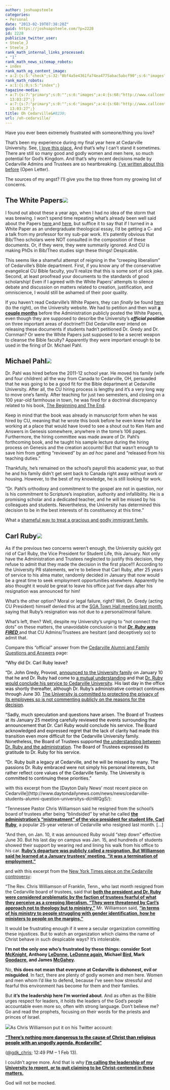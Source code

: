 ```yaml
---
author: joshuapsteele
categories:
- Personal
date: "2013-02-19T07:38:20Z"
guid: https://joshuapsteele.com/?p=2228
id: 2228
publicize_twitter_user:
- Steele_J
- Steele_J
rank_math_internal_links_processed:
- "1"
rank_math_news_sitemap_robots:
- index
rank_math_og_content_image:
- a:2:{s:5:"check";s:32:"0bf4a5e4361fa74ea4775abac5abcf90";s:6:"images";a:0:{}}
rank_math_robots:
- a:1:{i:0;s:5:"index";}
tagazine-media:
- a:7:{s:7:"primary";s:0:"";s:6:"images";a:4:{s:68:"http://www.callcentrehelper.com/images/stories/2010/white_papers.gif";a:6:{s:8:"file_url";s:68:"http://www.callcentrehelper.com/images/stories/2010/white_papers.gif";s:5:"width";i:187;s:6:"height";i:207;s:4:"type";s:5:"image";s:4:"area";i:38709;s:9:"file_path";s:0:"";}s:79:"http://www.cedarville.edu/~/media/Images/Campus-News/News/2011/Michael-Pahl.jpg";a:6:{s:8:"file_url";s:79:"http://www.cedarville.edu/~/media/Images/Campus-News/News/2011/Michael-Pahl.jpg";s:5:"width";i:250;s:6:"height";i:165;s:4:"type";s:5:"image";s:4:"area";i:41250;s:9:"file_path";s:0:"";}s:89:"http://www.cedarville.edu/~/media/Images/Campus-News/News/2012/Carl-Ruby-13_001.jpg?w=250";a:6:{s:8:"file_url";s:89:"http://www.cedarville.edu/~/media/Images/Campus-News/News/2012/Carl-Ruby-13_001.jpg?w=250";s:5:"width";i:250;s:6:"height";i:165;s:4:"type";s:5:"image";s:4:"area";i:41250;s:9:"file_path";s:0:"";}s:105:"http://www.cedarville.edu/~/media/Images/Campus-News/News/2011/chris-williamson-fall-bible-conference.jpg";a:6:{s:8:"file_url";s:105:"http://www.cedarville.edu/~/media/Images/Campus-News/News/2011/chris-williamson-fall-bible-conference.jpg";s:5:"width";i:250;s:6:"height";i:165;s:4:"type";s:5:"image";s:4:"area";i:41250;s:9:"file_path";s:0:"";}}s:6:"videos";a:0:{}s:11:"image_count";i:4;s:6:"author";s:7:"4584812";s:7:"blog_id";s:7:"4349442";s:9:"mod_stamp";s:19:"2013-02-19
  13:03:27";}
- a:7:{s:7:"primary";s:0:"";s:6:"images";a:4:{s:68:"http://www.callcentrehelper.com/images/stories/2010/white_papers.gif";a:6:{s:8:"file_url";s:68:"http://www.callcentrehelper.com/images/stories/2010/white_papers.gif";s:5:"width";i:187;s:6:"height";i:207;s:4:"type";s:5:"image";s:4:"area";i:38709;s:9:"file_path";s:0:"";}s:79:"http://www.cedarville.edu/~/media/Images/Campus-News/News/2011/Michael-Pahl.jpg";a:6:{s:8:"file_url";s:79:"http://www.cedarville.edu/~/media/Images/Campus-News/News/2011/Michael-Pahl.jpg";s:5:"width";i:250;s:6:"height";i:165;s:4:"type";s:5:"image";s:4:"area";i:41250;s:9:"file_path";s:0:"";}s:89:"http://www.cedarville.edu/~/media/Images/Campus-News/News/2012/Carl-Ruby-13_001.jpg?w=250";a:6:{s:8:"file_url";s:89:"http://www.cedarville.edu/~/media/Images/Campus-News/News/2012/Carl-Ruby-13_001.jpg?w=250";s:5:"width";i:250;s:6:"height";i:165;s:4:"type";s:5:"image";s:4:"area";i:41250;s:9:"file_path";s:0:"";}s:105:"http://www.cedarville.edu/~/media/Images/Campus-News/News/2011/chris-williamson-fall-bible-conference.jpg";a:6:{s:8:"file_url";s:105:"http://www.cedarville.edu/~/media/Images/Campus-News/News/2011/chris-williamson-fall-bible-conference.jpg";s:5:"width";i:250;s:6:"height";i:165;s:4:"type";s:5:"image";s:4:"area";i:41250;s:9:"file_path";s:0:"";}}s:6:"videos";a:0:{}s:11:"image_count";i:4;s:6:"author";s:7:"4584812";s:7:"blog_id";s:7:"4349442";s:9:"mod_stamp";s:19:"2013-02-19
  13:03:27";}
title: Oh Cedarville&#8230;
url: /oh-cedarville/
---
```


Have you ever been extremely frustrated with someone/thing you love?

That’s been my experience during my final year here at Cedarville University. See, [I love this place.](https://joshuapsteele.com/2012/09/12/my-unforgettable-cedarville-experience/) And that’s why I can’t stand it sometimes. There are still so many good and godly women and men here, so much potential for God’s Kingdom. And that’s why recent decisions made by Cedarville Admins and Trustees are so heartbreaking. [I’ve written about this before](https://joshuapsteele.com/2013/01/13/open-letter-to-cedarville-admins-and-trustees/ "Open Letter to Cedarville Admins and Trustees") (Open Letter).

The sources of my angst? I’ll give you the top three from my growing list of concerns.

## The White Papers![](http://www.callcentrehelper.com/images/stories/2010/white_papers.gif)

I found out about these a year ago, when I had no idea of the storm that was brewing. I won’t spend time repeating what’s already been well said about the Papers [here ](http://theventriloquist.us/article/whats_wrong_with_white_papers)and [here](http://www.mulberrycommunity.com/2012/10/is-that-so-cedarville.html), but suffice it to say that if I turned in a White Paper as an undergraduate theological essay, I’d be getting a C- and a talk from my professor for my sub-par work. It’s patently obvious that Bib/Theo scholars were NOT consulted in the composition of these documents. Or, if they were, they were summarily ignored. And CU is making PhDs in Bib/Theo studies sign these things! Despicable.

This seems like a shameful attempt of reigning in the “creeping liberalism” of Cedarville’s Bible department. First, if you know any of the conservative evangelical CU Bible faculty, you’ll realize that this is some sort of sick joke. Second, at least proofread your documents to the standards of good scholarship! Even if I agreed with the White Papers’ attempts to silence debate and discussion on matters related to creation, justification, and omniscience, I would still be ashamed of their poor quality.

If you haven’t read Cedarville’s White Papers, they can *finally* be found [here](http://www.cedarville.edu/About/Doctrinal-Statement.aspx) (to the right), on the University website. We had to petition and then wait <span style="text-decoration:underline;">**a couple months**</span> before the Administration publicly posted the White Papers, even though they are supposed to describe the University’s ***official position*** on three important areas of doctrine!!! Did Cedarville ever intend on releasing these documents if students hadn’t petitioned Dr. Gredy and Dr. Cornman? Or were the White Papers just supposed to be a secret weapon to cleanse the Bible faculty? Apparently they were important enough to be used in the firing of Dr. Michael Pahl.

## Michael Pahl![](http://www.cedarville.edu/~/media/Images/Campus-News/News/2011/Michael-Pahl.jpg)

Dr. Pahl was hired before the 2011-12 school year. He moved his family (wife and four children) all the way from Canada to Cedarville, OH, persuaded that he was going to be a good fit for the Bible department at Cedarville University. After all, the CU hiring process is lengthy and it’s a very long way to move one’s family. After teaching for just two semesters, and closing on a 100 year-old farmhouse in town, he was fired for a doctrinal discrepancy related to his book, [The Beginning and The End](http://www.amazon.com/Beginning-End-Rereading-Genesiss-Revelations/dp/1608999270).

Keep in mind that the book was already in manuscript form when he was hired by CU, meaning that he wrote this book before he even knew he’d be working at a place that would have loved to see a shout out to Ken Ham and Answers in Genesis somewhere, anywhere in the tome’s 106 pages. Furthermore, the hiring committee was made aware of Dr. Pahl’s forthcoming book, and he taught his sample lecture during the hiring process on Genesis and the creation accounts! But that wasn’t enough to save him from getting “reviewed” by an *ad hoc* panel and “released from his teaching duties.”

Thankfully, he’s remained on the school’s payroll this academic year, so that he and his family didn’t get sent back to Canada right away without work or housing. However, to the best of my knowledge, he is still looking for work.

“Dr. Pahl’s orthodoxy and commitment to the gospel are not in question, nor is his commitment to Scripture’s inspiration, authority and infallibility. He is a promising scholar and a dedicated teacher, and he will be missed by his colleagues and students. Nevertheless, the University has determined this decision to be in the best interests of its constituency at this time.”

What a <span style="text-decoration:underline;">shameful way to treat a gracious and godly immigrant family.</span>

## Carl Ruby![](http://www.cedarville.edu/~/media/Images/Campus-News/News/2012/Carl-Ruby-13_001.jpg?w=250)

As if the previous two concerns weren’t enough, the University quickly got rid of Carl Ruby, the Vice President for Student Life, this January. Not only have the Administration and Trustees neglected to justify this decision, they refuse to admit that they made the decision in the first place!!! According to the University PR statements, we’re to believe that Carl Ruby, after 25 years of service to his alma mater, randomly decided in January that now would be a great time to seek employment opportunities elsewhere. Apparently he also thought it would be great to leave his office just five days after his resignation was announced for him!

What’s the other option? Moral or legal failure, right? Well, Dr. Gredy (acting CU President) himself denied this at the [SGA Town Hall meeting last month](http://cedars.cedarville.edu/article/585/SGA-Town-Hall-Meeting-Jan-22/), saying that Ruby’s resignation was not due to a personal/moral failure.

What’s left, then? Well, despite my University’s urging to “not connect the dots” on these matters, the unavoidable conclusion is that <span style="text-decoration:underline;">***Dr. Ruby was FIRED*** </span>and that CU Admins/Trustees are hesitant (and deceptively so) to admit that.

Compare this “official” answer from the [Cedarville Alumni and Family Questions and Answers](http://www.cedarville.edu/Alumni/FAQ.aspx) page:

<span style="color:#000000;">“Why did Dr. Carl Ruby leave? </span>

<span style="color:#000000;">“Dr. John Gredy, Provost, [<span style="color:#000000;">announced to the University family</span>](http://www.cedarville.edu/Offices/Public-Relations/CampusNews/2012/Ruby-Legacy-Built-at-Cedarville-University.aspx) on January 10 that he and Dr. Ruby had come to <span style="text-decoration:underline;">a mutual understanding</span> and that <span style="text-decoration:underline;">Dr. Ruby would conclude his service to Cedarville University</span>. His last day in the office was shortly thereafter, although Dr. Ruby’s administrative contract continues through June 30. <span style="text-decoration:underline;">The University is committed to protecting the privacy of its employees so is not commenting publicly on the reasons for the decision</span>.</span>

<span style="color:#000000;">“Sadly, much speculation and questions have arisen. The Board of Trustees at its January 25 meeting carefully reviewed the events surrounding the announcement that Dr. Carl Ruby would conclude his service. The Board acknowledged and expressed regret that the lack of clarity had made this transition even more difficult for the Cedarville University family. Nonetheless, the Board of Trustees supported <span style="text-decoration:underline;">the understanding between Dr. Ruby and the administration</span>. The Board of Trustees expressed its gratitude to Dr. Ruby for his service.</span>

<span style="color:#000000;">“Dr. Ruby built a legacy at Cedarville, and he will be missed by many. The passions Dr. Ruby embraced were not simply his personal interests, but rather reflect core values of the Cedarville family. The University is committed to continuing these priorities.”</span>

<div>with this excerpt from the [Dayton Daily News’ most recent piece on Cedarville](http://www.daytondailynews.com/news/news/cedarville-students-alumni-question-universitys-di/nWQgS/):

“Tennessee Pastor Chris Williamson said he resigned from the school’s board of trustees after being “blindsided” by what he called **<span style="text-decoration:underline;">the administration’s “mistreatment” of the vice president for student life, Carl Ruby</span>**, a popular 25-year veteran of Cedarville who resigned last month. \[…\]

“And then, on Jan. 10, it was announced Ruby would “step down” effective June 30. But his last day on campus was Jan. 15, and hundreds of students showed their support by wearing red and lining his walk from his office to his car. <span style="text-decoration:underline;">**Ruby’s departure was publicly called a resignation. But Williamson said he learned at a January trustees’ meeting, “it was a termination of employment.”**</span>

and with this excerpt from the [New York Times piece on the Cedarville controversy](http://www.nytimes.com/2013/02/16/us/a-christian-college-struggles-to-define-itself.html?_r=0):

“The Rev. Chris Williamson of Franklin, Tenn., who last month resigned from the Cedarville board of trustees, said that <span style="text-decoration:underline;">**both the president and Dr. Ruby were considered problematic by the faction of trustees fearful of what they perceive as a creeping liberalism. “They were threatened by Carl’s approach not to theology but to ministry,”**</span> Mr. Williamson said, <span style="text-decoration:underline;">**“in terms of his ministry to people struggling with gender identification, how he ministers to people on the margins.”**</span>

It would be frustrating enough if it were a secular organization committing these injustices. But to watch an organization which claims the name of Christ behave in such despicable ways? It’s intolerable.

**I’m not the only one who’s frustrated by these things: consider Scot [McKnight](http://www.patheos.com/blogs/jesuscreed/2013/02/16/cedarville-the-next-episode/), Anthony [LeDonne](http://historicaljesusresearch.blogspot.com/2012/10/concerning-controversy-related-to.html), [LeDonne again](http://historicaljesusresearch.blogspot.com/2013/02/cedarville-university-controversy.html), Michael [Bird](http://www.patheos.com/blogs/euangelion/2012/10/michael-pahl-dismissal-from-cedarville-university/), Mark [Goodacre](http://ntweblog.blogspot.com/2012/11/michael-pahl-and-disgrace-of-cedarville.html), and James [McGahey](http://jamesmcgahey.blogspot.com/2012/11/reflections-on-firing-of-michael-pahl.html).**

No, **this does not mean that everyone at Cedarville is dishonest, evil or misguided**. In fact, there are plenty of godly women and men here. Women and men whom I’d like to defend, because I’ve seen how stressful and fearful this environment has become for them and their families.

But **it’s the leadership here I’m worried about**. And as often as the Bible urges respect for leaders, it holds the leaders of the God’s people accountable even more so, often with strong language. Don’t believe me? Go and read the prophets, focusing on their words for the priests and princes of Israel.

![](http://www.cedarville.edu/~/media/Images/Campus-News/News/2011/chris-williamson-fall-bible-conference.jpg)As Chris Williamson put it on his Twitter account:

<span style="text-decoration:underline;"><span style="color:#000000;text-decoration:underline;">**“There’s nothing more dangerous to the cause of Christ than religious people with an ungodly agenda. [<span style="color:#000000;text-decoration:underline;"><s>\#</s>cedarville</span>](https://twitter.com/search?q=%23cedarville&src=hash)”**</span></span>

([@gdk\_chris](https://twitter.com/gdk_chris); 12:49 PM – 1 Feb 13).

I couldn’t agree more. And that is why <span style="text-decoration:underline;">**I’m calling the leadership of my University to repent, or to quit claiming to be Christ-centered in these matters.**</span>

God will not be mocked.

</div>